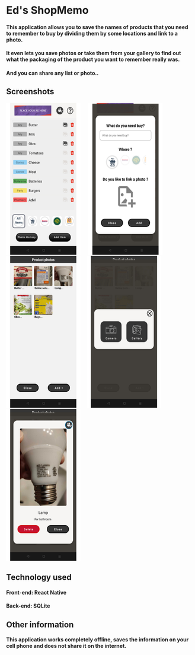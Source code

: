 # Ed's ShopMemo

<h4>This application allows you to save the names of products that you need to remember to buy by dividing them by some locations and link to a photo.</h4>
<h4>It even lets you save photos or take them from your gallery to find out what the packaging of the product you want to remember really was.</h4>
<h4>And you can share any list or photo..</h4>

## Screenshots

<img src="./assets/screenshot/a1.png" width="200" height="410"> &emsp; <img src="./assets/screenshot/a2.png" width="200" height="410">&emsp; <img src="./assets/screenshot/a3.png" width="200" height="410">&emsp; <img src="./assets/screenshot/a4.png" width="200" height="410">&emsp; <img src="./assets/screenshot/a5.png" width="200" height="410">

## Technology used

<h4>Front-end: React Native<h4>
<h4>Back-end: SQLite<h4>

## Other information

<h4>This application works completely offline, saves the information on your cell phone and does not share it on the internet.<h4>
